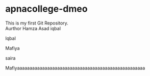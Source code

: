 # apnacollege-dmeo
This is my first Git Repository.
<br>
Aurthor Hamza
 Asad iqbal




Iqbal


Mafiya



saira






Mafiyaaaaaaaaaaaaaaaaaaaaaaaaaaaaaaaaaaaaaaaaaaaaaaaaaaa

